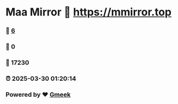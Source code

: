# Maa Mirror :link: https://mmirror.top 
### :page_facing_up: [6](https://mmirror.top/tag.html) 
### :speech_balloon: 0 
### :hibiscus: 17230 
### :alarm_clock: 2025-03-30 01:20:14 
### Powered by :heart: [Gmeek](https://github.com/Meekdai/Gmeek)
